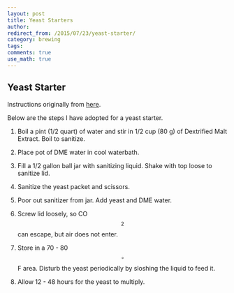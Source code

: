 ```yaml
---
layout: post
title: Yeast Starters
author:
redirect_from: /2015/07/23/yeast-starter/
category: brewing
tags: 
comments: true
use_math: true
---
```


## Yeast Starter

Instructions originally from
[here](http://www.howtobrew.com/section1/chapter6-5.html).

Below are the steps I have adopted for a yeast starter.

1. Boil a pint (1/2 quart) of water and stir in 1/2 cup (80 g) of Dextrified
   Malt Extract. Boil to sanitize.

2. Place pot of DME water in cool waterbath.

2. Fill a 1/2 gallon ball jar with sanitizing liquid. Shake with top loose to
   sanitize lid.

3. Sanitize the yeast packet and scissors.

4. Poor out sanitizer from jar. Add yeast and DME water.

5. Screw lid loosely, so CO$$_2$$ can escape, but air does not enter.

6. Store in a 70 - 80 $$^\circ$$ F area. Disturb the yeast periodically by
   sloshing the liquid to feed it.

7. Allow 12 - 48 hours for the yeast to multiply. 








